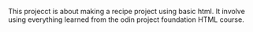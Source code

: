 This projecct is about making a recipe project using basic html. It involve using
everything learned from the odin project foundation HTML course.